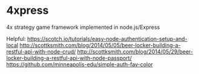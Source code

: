 4xpress
=======

4x strategy game framework implemented in node.js/Express

Helpful:
https://scotch.io/tutorials/easy-node-authentication-setup-and-local
http://scottksmith.com/blog/2014/05/05/beer-locker-building-a-restful-api-with-node-crud/
http://scottksmith.com/blog/2014/05/29/beer-locker-building-a-restful-api-with-node-passport/
https://github.com/minneapolis-edu/simple-auth-fav-color